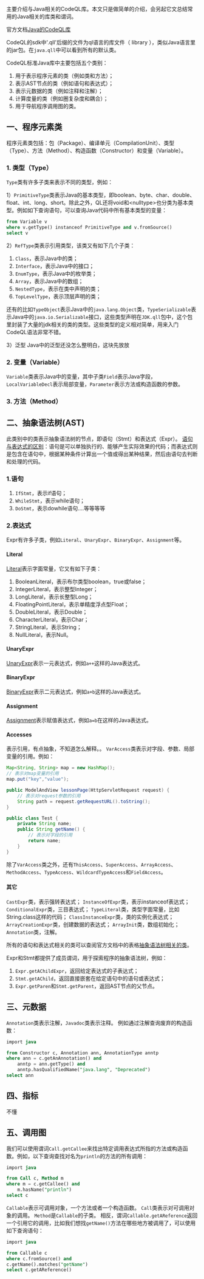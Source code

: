 主要介绍与Java相关的CodeQL库。本文只是做简单的介绍，会另起它文总结常用的Java相关的库类和谓词。

官方文档[Java的CodeQL库](https://codeql.github.com/docs/codeql-language-guides/codeql-library-for-java/)

CodeQL的sdk中'.qll'后缀的文件为ql语言的库文件（ library ），类似Java语言里的jar包。在`java.qll`中可以看到所有的默认类。

CodeQL标准Java库中主要包括五个类别：
1. 用于表示程序元素的类（例如类和方法）；
2. 表示AST节点的类（例如语句和表达式）；
3. 表示元数据的类（例如注释和注解）；
4. 计算度量的类（例如圈复杂度和耦合）；
5. 用于导航程序调用图的类。

## 一、程序元素类
程序元素类包括：包（Package）、编译单元（CompilationUnit）、类型（Type）、方法（Method）、构造函数（Constructor）和变量（Variable）。
### 1. 类型（Type）
`Type`类有许多子类来表示不同的类型，例如：

1）`PrimitiveType`类表示Java的基本类型，即boolean、byte、char、double、 float、int、long、short。除此之外，QL还将void和\<nulltype>也分类为基本类型。例如如下查询语句，可以查询Java代码中所有基本类型的变量：
```sql
from Variable v
where v.getType() instanceof PrimitiveType and v.fromSource()
select v
```

2）`RefType`类表示引用类型，该类又有如下几个子类：
1. `Class`，表示Java中的类；
2. `Interface`，表示Java中的接口；
3. `EnumType`，表示Java中的枚举类；
4. `Array`，表示Java中的数组；
5. `NestedType`，表示在类中声明的类；
6. `TopLevelType`，表示顶层声明的类；

还有的比如`TypeObject`表示Java中的`java.lang.Object`类，`TypeSerializable`表示Java中的`java.io.Serializable`接口，这些类型声明在`JDK.qll`包中，这个包里封装了大量的jdk相关的类的类型。这些类型的定义相对简单，用来入门CodeQL语法非常不错。

3）泛型 Java中的泛型还没怎么整明白，这块先放放

### 2. 变量（Variable）
`Variable`类表示Java中的变量，其中子类`Field`表示Java字段，`LocalVariableDecl`表示局部变量，`Parameter`表示方法或构造函数的参数。

### 3. 方法（Method）

## 二、抽象语法树(AST)
此类别中的类表示抽象语法树的节点，即语句（Stmt）和表达式（Expr）。
[语句与表达式的区别](https://blog.csdn.net/super_hong/article/details/84667784)：语句是可以单独执行的、能够产生实际效果的代码；而表达式则是包含在语句中，根据某种条件计算出一个值或得出某种结果，然后由语句去判断和处理的代码。

### 1.语句
1. `IfStmt`，表示if语句；
2. `WhileStmt`，表示while语句；
3. `DoStmt`，表示dowhile语句....等等等等

### 2.表达式
Expr有许多子类，例如`Literal`、`UnaryExpr`、`BinaryExpr`、`Assignment`等。
#### Literal
[Literal](https://codeql.github.com/codeql-standard-libraries/java/semmle/code/java/Expr.qll/type.Expr$Literal.html)表示字面常量，它又有如下子类：
1. BooleanLiteral，表示布尔类型boolean，true或false；
2. IntegerLiteral，表示整型Integer；
3. LongLiteral，表示长整型Long；
4. FloatingPointLiteral，表示单精度浮点型Float；
5. DoubleLiteral，表示Double；
6. CharacterLiteral，表示Char；
7. StringLiteral，表示String；
8. NullLiteral，表示Null。
#### UnaryExpr
[UnaryExpr](https://codeql.github.com/codeql-standard-libraries/java/semmle/code/java/Expr.qll/type.Expr$UnaryExpr.html)表示一元表达式，例如`a++`这样的Java表达式。
#### BinaryExpr
[BinaryExpr](https://codeql.github.com/codeql-standard-libraries/java/semmle/code/java/Expr.qll/type.Expr$BinaryExpr.html)表示二元表达式，例如`a+b`这样的Java表达式。
#### Assignment
[Assignment](https://codeql.github.com/codeql-standard-libraries/java/semmle/code/java/Expr.qll/type.Expr$Assignment.html)表示赋值表达式，例如`a=b`在这样的Java表达式。
#### Accesses
表示引用，有点抽象，不知道怎么解释。。
`VarAccess`类表示对字段、参数、局部变量的引用。例如：
```java
Map<String, String> map = new HashMap();
// 表示对map变量的引用
map.put("key","value");
```
```java
public ModelAndView lessonPage(HttpServletRequest request) {
    // 表示对request参数的引用
    String path = request.getRequestURL().toString();
}
```
```java
public class Test {
    private String name;
    public String getName() {
        // 表示对字段的引用
        return name;
    }
}
```
除了`VarAccess`类之外，还有`ThisAccess`、`SuperAccess`、`ArrayAccess`、`MethodAccess`、`TypeAccess`、`WildcardTypeAccess`和`FieldAccess`。
#### 其它
`CastExpr`类，表示强转表达式；
`InstanceOfExpr`类，表示instanceof表达式；
`ConditionalExpr`类，三目表达式；
`TypeLiteral`类，类型字面常量，比如String.class这样的代码；
`ClassInstanceExpr`类，类的实例化表达式；
`ArrayCreationExpr`类，创建数据的表达式；
`ArrayInit`类，数组初始化；
`Annotation`类，注解。

所有的语句和表达式相关的类可以查阅官方文档中的表格[抽象语法树相关的类](https://codeql.github.com/docs/codeql-language-guides/abstract-syntax-tree-classes-for-working-with-java-programs/)。

Expr和Stmt都提供了成员谓词，用于探索程序的抽象语法树，例如：
1. `Expr.getAChildExpr`，返回给定表达式的子表达式；
2. `Stmt.getAChild`，返回直接嵌套在给定语句中的语句或表达式；
3. `Expr.getParen`和`Stmt.getParent`，返回AST节点的父节点。

## 三、元数据
`Annotation`类表示注解，`Javadoc`类表示注释。
例如通过注解查询废弃的构造函数：
```sql
import java

from Constructor c, Annotation ann, AnnotationType anntp
where ann = c.getAnAnnotation() and
    anntp = ann.getType() and
    anntp.hasQualifiedName("java.lang", "Deprecated")
select ann
```
## 四、指标
不懂
## 五、调用图
我们可以使用谓词`Call.getCallee`来找出特定调用表达式所指的方法或构造函数。例如，以下查询查找对名为`println`的方法的所有调用：
```sql
import java

from Call c, Method m
where m = c.getCallee() and
    m.hasName("println")
select c
```
`Callable`表示可调用对象，一个方法或者一个构造函数。
`Call`类表示对可调用对象的调用。
`Method`是`Callable`的子类。
相反，谓词`Callable.getAReference`返回一个引用它的调用，比如我们想找`getName()`方法在哪些地方被调用了，可以使用如下查询语句：
```sql
import java

from Callable c
where c.fromSource() and
c.getName().matches("getName")
select c.getAReference()
```
